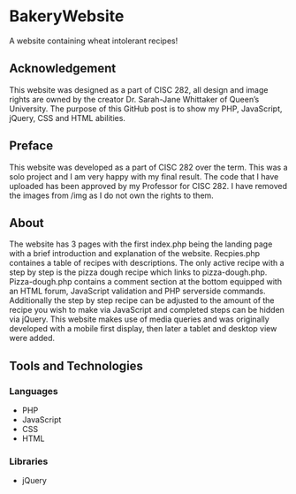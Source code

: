 # BakeryWebsite
A website containing wheat intolerant recipes!

## Acknowledgement
This website was designed as a part of CISC 282, all design and image rights are owned by the creator Dr. Sarah-Jane Whittaker of Queen’s University. The purpose of this GitHub post is to show my PHP, JavaScript, jQuery, CSS and HTML abilities.

## Preface 
This website was developed as a part of CISC 282 over the term. This was a solo project and I am very happy with my final result. The code that I have uploaded has been approved by my Professor for CISC 282. I have removed the images from /img as I do not own the rights to them.

## About
The website has 3 pages with the first index.php being the landing page with a brief introduction and explanation of the website. Recpies.php containes a table of recipes with descriptions. The only active recipe with a step by step is the pizza dough recipe which links to pizza-dough.php. Pizza-dough.php contains a comment section at the bottom equipped with an HTML forum, JavaScript validation and PHP serverside commands. Additionally the step by step recipe can be adjusted to the amount of the recipe you wish to make via JavaScript and completed steps can be hidden via jQuery. This website makes use of media queries and was originally developed with a mobile first display, then later a tablet and desktop view were added.

## Tools and Technologies 
### Languages 
- PHP
- JavaScript
- CSS
- HTML
### Libraries
- jQuery
